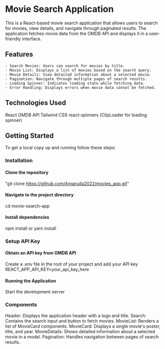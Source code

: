 # Movie Search Application

This is a React-based movie search application that allows users to search for movies, view details, and navigate through paginated results. The application fetches movie data from the OMDB API and displays it in a user-friendly interface.

## Features

    - Search Movies: Users can search for movies by title.
    - Movie List: Displays a list of movies based on the search query.
    - Movie Details: View detailed information about a selected movie.
    - Pagination: Navigate through multiple pages of search results.
    - Loading Spinner: Indicates loading state while fetching data.
    - Error Handling: Displays errors when movie data cannot be fetched.

## Technologies Used

React
OMDB API
Tailwind CSS
react-spinners (ClipLoader for loading spinner)

## Getting Started

To get a local copy up and running follow these steps:

### Installation

#### Clone the repository

"git clone https://github.com/Amanulla2022/movies_app.git"

#### Navigate to the project directory

cd movie-search-app

#### Install dependencies

npm install or yarn install

### Setup API Key

#### Obtain an API key from OMDB API

Create a .env file in the root of your project and add your API key
REACT_APP_API_KEY=your_api_key_here

#### Running the Application

Start the development server

### Components

Header: Displays the application header with a logo and title.
Search: Contains the search input and button to fetch movies.
MovieList: Renders a list of MovieCard components.
MovieCard: Displays a single movie's poster, title, and year.
MovieDetails: Shows detailed information about a selected movie in a modal.
Pagination: Handles navigation between pages of search results.
